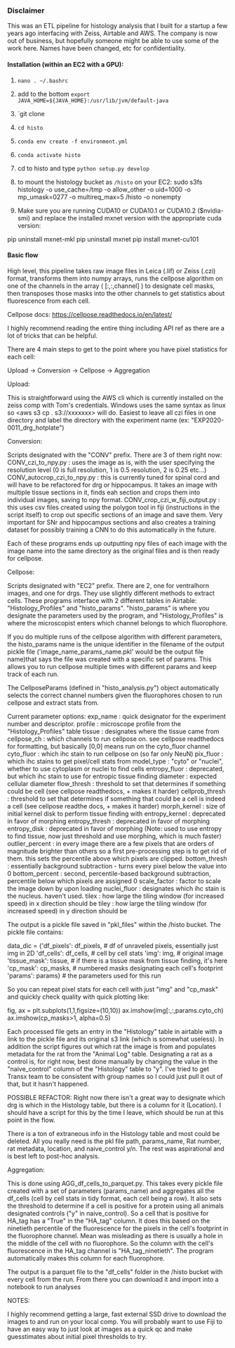 ### Disclaimer

This was an ETL pipeline for histology analysis that I built for a startup a few years ago interfacing with Zeiss, Airtable and AWS. The company is now out of business, but hopefully someone might be able to use some of the work here. Names have been changed, etc for confidentiality.


#### Installation (within an EC2 with a GPU):

1. `nano . ~/.bashrc`

2. add to the bottom `export JAVA_HOME=${JAVA_HOME}:/usr/lib/jvm/default-java`
3. `git clone <repo>
4. `cd histo`
5. `conda env create -f environment.yml`
6. `conda activate histo`
7. cd to histo and type `python setup.py develop`
8. to mount the histology bucket as `/histo` on your EC2:
sudo s3fs histology -o use_cache=/tmp -o allow_other -o uid=1000 -o mp_umask=0277 -o multireq_max=5 /histo -o nonempty
9. Make sure you are running CUDA10 or CUDA10.1 or CUDA10.2 ($nvidia-smi) and replace the installed mxnet version with the appropriate cuda version:

pip uninstall mxnet-mkl
pip uninstall mxnet
pip install mxnet-cu101


#### Basic flow

High level, this pipeline takes raw image files in Leica (.lif) or Zeiss (.czi) format, transforms them into numpy
arrays, runs the cellpose algorithm on one of the channels in the array ( [:,:,channel] ) to designate cell masks,
then transposes those masks into the other channels to get statistics about fluorescence from each cell.

Cellpose docs: https://cellpose.readthedocs.io/en/latest/

I highly recommend reading the entire thing including API ref as there are a lot of tricks that can be helpful.

There are 4 main steps to get to the point where you have pixel statistics for each cell:

Upload -> Conversion -> Cellpose -> Aggregation

Upload:

This is straightforward using the AWS cli which is currently installed on the zeiss comp with Tom's credentials.
Windows uses the same syntax as linux so <aws s3 cp . s3://xxxxxxx> will do. Easiest to leave all czi files in
one directory and label the directory with the experiment name (ex: "EXP2020-0011_drg_hotplate")

Conversion:

Scripts designated with the "CONV" prefix. There are 3 of them right now:
CONV_czi_to_npy.py : uses the image as is, with the user specifying the resolution level (0 is full resolution, 1 is 0.5 resolution, 2 is 0.25 etc...)
CONV_autocrop_czi_to_npy.py : this is currently tuned for spinal cord and will have to be refactored for drg or hippocampus.
It takes an image with multiple tissue sections in it, finds eah section and crops them into individual images, saving to npy format.
CONV_crop_czi_w_fiji_output.py : this uses csv files created using the polygon tool in fiji (instructions in the script
itself) to crop out specific sections of an image and save them. Very important for SNr and hippocampus sections and also creates a
training dataset for possibly training a CNN to do this automatically in the future.

Each of these programs ends up outputting npy files of each image with the image name into the same directory as the
original files and is then ready for cellpose.

Cellpose:

Scripts designated with "EC2" prefix. There are 2, one for ventralhorn images, and one for drgs. They use slightly different
methods to extract cells. These programs interface with 2 different tables in Airtable: "Histology_Profiles" and
"histo_params". "histo_params" is where you designate the parameters used by the program, and "Histology_Profiles"
is where the microscopist enters which channel belongs to which fluorophore.

If you do multiple runs of the cellpose algorithm with different parameters, the histo_params name is the unique identifier
in the filename of the output pickle file ('image_name_params_name.pkl' would be the output file name)that says the file
was created with a specific set of params. This allows you to run cellpose multiple times with different
params and keep track of each run.

The CellposeParams (defined in "histo_analysis.py") object automatically selects the correct channel numbers given the fluorophores chosen to run cellpose
and extract stats from.

Current parameter options:
exp_name : quick designator for the experiment number and descriptor.
profile : microscope profile from the "Histology_Profiles" table
tissue : designates where the tissue came from
cellpose_ch : which channels to run cellpose on. see cellpose readthedocs for formatting, but basically [0,0] means run on the cyto_fluor channel
cyto_fluor : which ihc stain to run cellpose on (so far only NeuN)
pix_fluor : which ihc stains to get pixel/cell stats from
model_type : "cyto" or "nuclei", whether to use cytoplasm or nuclei to find cells
entropy_fluor : deprecated, but which ihc stain to use for entropic tissue finding
diameter : expected cellular diameter
flow_thresh : threshold to set that determines if something could be cell (see cellpose readthedocs, + makes it harder)
cellprob_thresh : threshold to set that determines if something that could be a cell is indeed a cell (see cellpose readthe docs, + makes it harder)
morph_kernel : size of initial kernel disk to perform tissue finding with
entropy_kernel : deprecated in favor of morphing
entropy_thresh : deprecated in favor of morphing
entropy_disk : deprecated in favor of morphing
(Note: used to use entropy to find tissue, now just threshold and use morphing, which is much faster)
outlier_percent : in every image there are a few pixels that are orders of magnitude brighter than others so a first
pre-processing step is to get rid of them. this sets the percentile above which pixels are clipped.
bottom_thresh : essentially background subtraction - turns every pixel below the value into 0
bottom_percent : second, percentile-based background subtraction, percentile below which pixels are assigned 0
scale_factor : factor to scale the image down by upon loading
nuclei_fluor : designates which ihc stain is the nucleus. haven't used.
tilex : how large the tiling window (for increased speed) in x direction should be
tiley : how large the tiling window (for increased speed) in y direction should be

The output is a pickle file saved in "pkl_files" within the /histo bucket. The pickle file contains:

data_dic = {'df_pixels': df_pixels,     # df of unraveled pixels, essentially just img in 2D
                'df_cells': df_cells,   # cell by cell stats
                'img': img,             # original image
                'tissue_mask': tissue,  # if there is a tissue mask from tissue finding, it's here
                'cp_mask': cp_masks,    # numbered masks designating each cell's footprint
                'params': params}       # the parameters used for this run

So you can repeat pixel stats for each cell with just "img" and "cp_mask" and quickly check quality with quick plotting like:

fig, ax = plt.subplots(1,1,figsize=(10,10))
ax.imshow(img[:,:,params.cyto_ch)
ax.imshow(cp_masks>1, alpha=0.5)

Each processed file gets an entry in the "Histology" table in airtable with a link to the pickle file and its original s3 link (which is somewhat useless).
In addition the script figures out which rat the image is from and populates metadata for the rat from the "Animal Log" table.
Designating a rat as a control is, for right now, best done manually by changing the value in the "naive_control" column of the "Histology"
table to "y". I've tried to get Transx team to be consistent with group names so I could just pull it out of that, but it hasn't happened.

POSSIBLE REFACTOR: Right now there isn't a great way to designate which drg is which in the Histology table, but there is a column for it (Location).
I should have a script for this by the time I leave, which should be run at this point in the flow.

There is a ton of extraneous info in the Histology table and most could be deleted. All you really need is the pkl file path, params_name, Rat number,
rat metadata, location, and naive_control y/n. The rest was aspirational and is best left to post-hoc analysis.


Aggregation:

This is done using AGG_df_cells_to_parquet.py. This takes every pickle file created with a set of parameters (params_name) and
aggregates all the df_cells (cell by cell stats in tidy format, each cell being a row). It also sets the threshold to determine
if a cell is positive for a protein using all animals
designated controls ("y" in naive_control). So a cell that is positive for HA_tag has a "True" in the "HA_tag" column. It does
this based on the ninetieth percentile of the fluorescence for the pixels in the cell's footprint in the fluorophore channel. Mean
was misleading as there is usually a hole in the middle of the cell with no fluorophore. So the column with the cell's fluorescence
in the HA_tag channel is "HA_tag_ninetieth". The program automatically makes this column for each fluorophore.

The output is a parquet file to the "df_cells" folder in the /histo bucket with every cell from the run.
From there you can download it and import into a notebook to run analyses





NOTES:

I highly recommend getting a large, fast external SSD drive to download the images to and run on your local comp.
You will probably want to use Fiji to have an easy way to just look at images as a quick qc and make guesstimates about
initial pixel thresholds to try.
